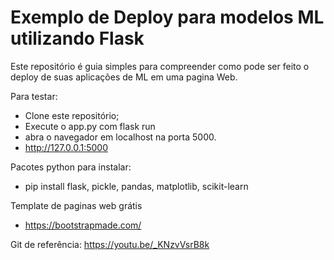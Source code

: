 # Exemplo de Deploy para modelos ML utilizando Flask

Este repositório é guia simples para compreender como pode ser feito o deploy de suas aplicações de ML em uma pagina Web.

Para testar:

- Clone este repositório;
- Execute o app.py com flask run 
- abra o navegador em localhost na porta 5000. 
- http://127.0.0.1:5000


Pacotes python para instalar:

- pip install flask, pickle, pandas, matplotlib, scikit-learn

Template de paginas web grátis

- https://bootstrapmade.com/



Git de referência: https://youtu.be/_KNzvVsrB8k

